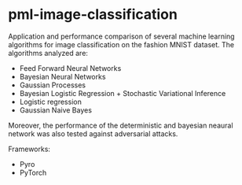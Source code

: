 # pml-image-classification

Application and performance comparison of several machine learning algorithms for image classification on the fashion MNIST dataset. 
The algorithms analyzed are:

- Feed Forward Neural Networks
- Bayesian Neural Networks
- Gaussian Processes
- Bayesian Logistic Regression + Stochastic Variational Inference
- Logistic regression
- Gaussian Naive Bayes

Moreover, the performance of the deterministic and bayesian neaural network was also tested against adversarial attacks.

Frameworks:
- Pyro
- PyTorch
